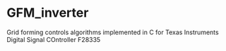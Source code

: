 # GFM_inverter
Grid forming controls algorithms implemented in C for Texas Instruments Digital Signal COntroller F28335
